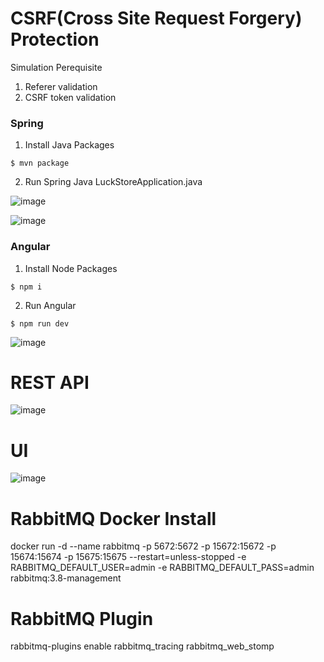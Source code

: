 # CSRF(Cross Site Request Forgery) Protection

Simulation Perequisite
1. Referer validation
2. CSRF token validation


### Spring
1. Install Java Packages 
```terminal
$ mvn package
```

2. Run Spring
Java LuckStoreApplication.java 

![image](https://user-images.githubusercontent.com/73173310/236589000-1da636cd-8940-4ee6-bf5c-bdc4a836b648.png)

![image](https://user-images.githubusercontent.com/73173310/236589659-2b0775ac-142c-4b6a-8468-1cdfd8b41999.png)

### Angular 
1. Install Node Packages
```terminal
$ npm i
```

2. Run Angular
```terminal
$ npm run dev
```

![image](https://user-images.githubusercontent.com/73173310/236589015-c2590a03-3dea-4529-9544-687fdb237180.png)

# REST API
![image](https://user-images.githubusercontent.com/73173310/236589039-b2e569a6-0ae8-4166-9225-bd1c25b25b4f.png)

# UI
![image](https://user-images.githubusercontent.com/73173310/236589060-9e6de7d6-4d53-4dc3-a3a9-1cdbbab24e14.png)

# RabbitMQ Docker Install
docker run -d --name rabbitmq -p 5672:5672 -p 15672:15672 -p 15674:15674 -p 15675:15675 --restart=unless-stopped -e RABBITMQ_DEFAULT_USER=admin -e RABBITMQ_DEFAULT_PASS=admin rabbitmq:3.8-management

# RabbitMQ Plugin
rabbitmq-plugins enable rabbitmq_tracing rabbitmq_web_stomp
